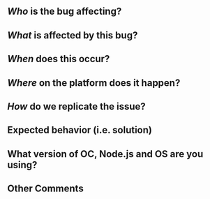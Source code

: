 ## *Who* is the bug affecting?
<!-- Ex. API consumers, component creators, etc. -->

## *What* is affected by this bug?
<!-- Ex. node client, api, browser client, etc. -->

## *When* does this occur?
<!-- Ex. After rendering, when saving a file, etc. -->

## *Where* on the platform does it happen?
<!-- Ex. In the api, cli, clients, etc. -->


## *How* do we replicate the issue?
<!-- Please be specific as possible. Use dashes (-) or numbers (1.) to create a list of steps -->


## Expected behavior (i.e. solution)
<!-- What should have happened? -->

## What version of OC, Node.js and OS are you using?
<!-- For instance OC@0.31.0, Node 8.9.0, Linux -->

## Other Comments